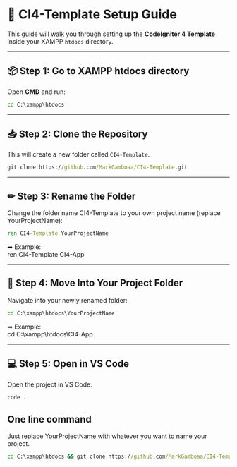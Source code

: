 # 🚀 CI4-Template Setup Guide

This guide will walk you through setting up the **CodeIgniter 4 Template** inside your XAMPP `htdocs` directory.

---

## 📦 Step 1: Go to XAMPP htdocs directory

Open **CMD** and run:

```cmd
cd C:\xampp\htdocs
```

---

## 📥 Step 2: Clone the Repository

This will create a new folder called `CI4-Template`.

```cmd
git clone https://github.com/MarkGamboaa/CI4-Template.git
```

---

## ✏ Step 3: Rename the Folder

Change the folder name CI4-Template to your own project name (replace YourProjectName):

```cmd
ren CI4-Template YourProjectName
```

➡ Example:  
ren CI4-Template CI4-App

---

## 📂 Step 4: Move Into Your Project Folder

Navigate into your newly renamed folder:

```cmd
cd C:\xampp\htdocs\YourProjectName
```

➡ Example:  
cd C:\xampp\htdocs\CI4-App

---

## 💻 Step 5: Open in VS Code

Open the project in VS Code:

```cmd
code .
```

## One line command

Just replace YourProjectName with whatever you want to name your project.

```cmd
cd C:\xampp\htdocs && git clone https://github.com/MarkGamboaa/CI4-Template.git && ren CI4-Template YourProjectName && cd YourProjectName && code .
```

